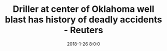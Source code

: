 ---
"title": "Driller at center of Oklahoma well blast has history of deadly accidents - Reuters"
"date": "2018-1-26 8:0:0"
"feed_name": "GOOGLENEWSDRILLING"
"feed_website": "https://news.google.com/search?q=drilling%2Bincident&hl=en-US&gl=US&ceid=US:en"
"feed_rss": "https://news.google.com/rss/search?q=drilling%2Bincident&hl=en-US&gl=US&ceid=US:en"
"link": "https://www.reuters.com/article/us-oklahoma-drilling-patterson-uti-idUSKBN1FF2KN"
"file": "_posts/2021-1-1-43105e729fa2c58361b65dc5aa1a024796db57b4.md"
"accident": "0"
"drilling": "0"
---